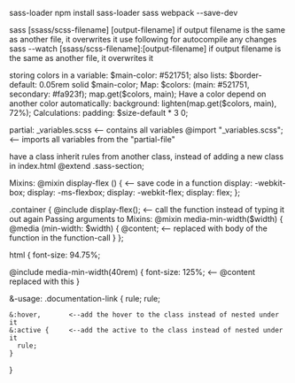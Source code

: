 sass-loader
npm install sass-loader sass webpack --save-dev

sass [ssass/scss-filename] [output-filename] if output filename is the same as another file, it overwrites it
use following for autocompile any changes
sass --watch [ssass/scss-filename]:[output-filename] if output filename is the same as another file, it overwrites it

storing colors in a variable:
$main-color: #521751;
also lists:
$border-default: 0.05rem solid $main-color;
Map:
$colors: (main: #521751, secondary: #fa923f);
map.get($colors, main);
Have a color depend on another color automatically:
background: lighten(map.get($colors, main), 72%);
Calculations:
padding: $size-default * 3 0;

partial:
_variables.scss <-- contains all variables
@import "_variables.scss"; <-- imports all variables from the "partial-file"

have a class inherit rules from another class, instead of adding a new class in index.html
@extend .sass-section;

Mixins:
@mixin display-flex () {  <-- save code in a function
  display: -webkit-box;
  display: -ms-flexbox;
  display: -webkit-flex;
  display: flex;
};

.container {
  @include display-flex(); <-- call the function instead of typing it out again
Passing arguments to Mixins:
  @mixin media-min-width($width) {
  @media (min-width: $width) {
    @content; <-- replaced with body of the function in the function-call
  }
};

html {
  font-size: 94.75%;

  @include media-min-width(40rem) {
    font-size: 125%;  <-- @content replaced with this
  }

&-usage:
  .documentation-link {
    rule;
    rule;

    &:hover,       <--add the hover to the class instead of nested under it
    &:active {     <--add the active to the class instead of nested under it
      rule;
    }
  }